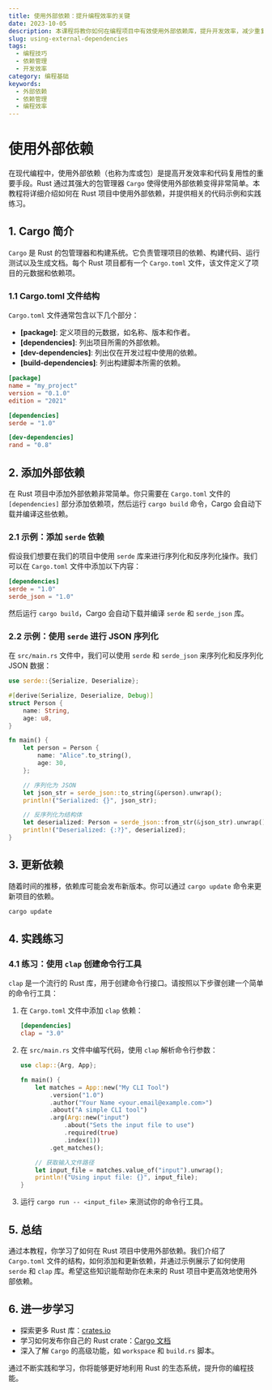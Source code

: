 ```yaml
---
title: 使用外部依赖：提升编程效率的关键
date: 2023-10-05
description: 本课程将教你如何在编程项目中有效使用外部依赖库，提升开发效率，减少重复工作。
slug: using-external-dependencies
tags:
  - 编程技巧
  - 依赖管理
  - 开发效率
category: 编程基础
keywords:
  - 外部依赖
  - 依赖管理
  - 编程效率
---
```


# 使用外部依赖

在现代编程中，使用外部依赖（也称为库或包）是提高开发效率和代码复用性的重要手段。Rust 通过其强大的包管理器 `Cargo` 使得使用外部依赖变得非常简单。本教程将详细介绍如何在 Rust 项目中使用外部依赖，并提供相关的代码示例和实践练习。

## 1. Cargo 简介

`Cargo` 是 Rust 的包管理器和构建系统。它负责管理项目的依赖、构建代码、运行测试以及生成文档。每个 Rust 项目都有一个 `Cargo.toml` 文件，该文件定义了项目的元数据和依赖项。

### 1.1 Cargo.toml 文件结构

`Cargo.toml` 文件通常包含以下几个部分：

- **[package]**: 定义项目的元数据，如名称、版本和作者。
- **[dependencies]**: 列出项目所需的外部依赖。
- **[dev-dependencies]**: 列出仅在开发过程中使用的依赖。
- **[build-dependencies]**: 列出构建脚本所需的依赖。

```toml
[package]
name = "my_project"
version = "0.1.0"
edition = "2021"

[dependencies]
serde = "1.0"

[dev-dependencies]
rand = "0.8"
```

## 2. 添加外部依赖

在 Rust 项目中添加外部依赖非常简单。你只需要在 `Cargo.toml` 文件的 `[dependencies]` 部分添加依赖项，然后运行 `cargo build` 命令，Cargo 会自动下载并编译这些依赖。

### 2.1 示例：添加 `serde` 依赖

假设我们想要在我们的项目中使用 `serde` 库来进行序列化和反序列化操作。我们可以在 `Cargo.toml` 文件中添加以下内容：

```toml
[dependencies]
serde = "1.0"
serde_json = "1.0"
```

然后运行 `cargo build`，Cargo 会自动下载并编译 `serde` 和 `serde_json` 库。

### 2.2 示例：使用 `serde` 进行 JSON 序列化

在 `src/main.rs` 文件中，我们可以使用 `serde` 和 `serde_json` 来序列化和反序列化 JSON 数据：

```rust
use serde::{Serialize, Deserialize};

#[derive(Serialize, Deserialize, Debug)]
struct Person {
    name: String,
    age: u8,
}

fn main() {
    let person = Person {
        name: "Alice".to_string(),
        age: 30,
    };

    // 序列化为 JSON
    let json_str = serde_json::to_string(&person).unwrap();
    println!("Serialized: {}", json_str);

    // 反序列化为结构体
    let deserialized: Person = serde_json::from_str(&json_str).unwrap();
    println!("Deserialized: {:?}", deserialized);
}
```

## 3. 更新依赖

随着时间的推移，依赖库可能会发布新版本。你可以通过 `cargo update` 命令来更新项目的依赖。

```bash
cargo update
```

## 4. 实践练习

### 4.1 练习：使用 `clap` 创建命令行工具

`clap` 是一个流行的 Rust 库，用于创建命令行接口。请按照以下步骤创建一个简单的命令行工具：

1. 在 `Cargo.toml` 文件中添加 `clap` 依赖：

    ```toml
    [dependencies]
    clap = "3.0"
    ```

2. 在 `src/main.rs` 文件中编写代码，使用 `clap` 解析命令行参数：

    ```rust
    use clap::{Arg, App};

    fn main() {
        let matches = App::new("My CLI Tool")
            .version("1.0")
            .author("Your Name <your.email@example.com>")
            .about("A simple CLI tool")
            .arg(Arg::new("input")
                .about("Sets the input file to use")
                .required(true)
                .index(1))
            .get_matches();

        // 获取输入文件路径
        let input_file = matches.value_of("input").unwrap();
        println!("Using input file: {}", input_file);
    }
    ```

3. 运行 `cargo run -- <input_file>` 来测试你的命令行工具。

## 5. 总结

通过本教程，你学习了如何在 Rust 项目中使用外部依赖。我们介绍了 `Cargo.toml` 文件的结构，如何添加和更新依赖，并通过示例展示了如何使用 `serde` 和 `clap` 库。希望这些知识能帮助你在未来的 Rust 项目中更高效地使用外部依赖。

## 6. 进一步学习

- 探索更多 Rust 库：[crates.io](https://crates.io/)
- 学习如何发布你自己的 Rust crate：[Cargo 文档](https://doc.rust-lang.org/cargo/)
- 深入了解 `Cargo` 的高级功能，如 `workspace` 和 `build.rs` 脚本。

通过不断实践和学习，你将能够更好地利用 Rust 的生态系统，提升你的编程技能。